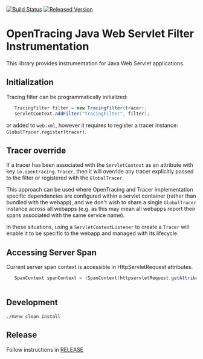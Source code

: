[![Build Status][ci-img]][ci] [![Released Version][maven-img]][maven]

# OpenTracing Java Web Servlet Filter Instrumentation

This library provides instrumentation for Java Web Servlet applications.

## Initialization

Tracing filter can be programmatically initialized:
```java
   TracingFilter filter = new TracingFilter(tracer);
   servletContext.addFilter("tracingFilter", filter);
```

or added to `web.xml`, however it requires to register a tracer instance: `GlobalTracer.register(tracer)`.

## Tracer override

If a tracer has been associated with the `ServletContext` as an attribute with key `io.opentracing.Tracer`,
then it will override any tracer explicitly passed to the filter or registered with the `GlobalTracer`.

This approach can be used where OpenTracing and Tracer implementation specific dependencies are configured within a
servlet container (rather than bundled with the webapp), and we don't wish to share a single `GlobalTracer` instance
across all webapps (e.g. as this may mean all webapps report their spans associated with the same service name).

In these situations, using a `ServletContextListener` to create a `Tracer` will enable it to be specific to the webapp and
managed with its lifecycle.

## Accessing Server Span
Current server span context is accessible in HttpServletRequest attributes.
```java
   SpanContext spanContext = (SpanContext)httpservletRequest.getAttribute(TracingFilter.SERVER_SPAN_CONTEXT);
   
```

## Development
```shell
./mvnw clean install
```

## Release
Follow instructions in [RELEASE](RELEASE.md)


   [ci-img]: https://travis-ci.org/opentracing-contrib/java-web-servlet-filter.svg?branch=master
   [ci]: https://travis-ci.org/opentracing-contrib/java-web-servlet-filter
   [maven-img]: https://img.shields.io/maven-central/v/io.opentracing.contrib/opentracing-web-servlet-filter.svg?maxAge=2592000
   [maven]: http://search.maven.org/#search%7Cga%7C1%7Copentracing-web-servlet-filter
